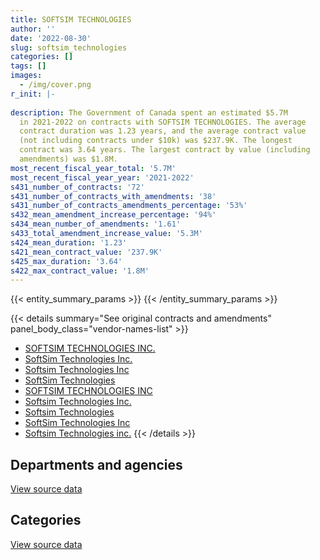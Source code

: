```yaml
---
title: SOFTSIM TECHNOLOGIES
author: ''
date: '2022-08-30'
slug: softsim_technologies
categories: []
tags: []
images:
  - /img/cover.png
r_init: |-
  
description: The Government of Canada spent an estimated $5.7M
  in 2021-2022 on contracts with SOFTSIM TECHNOLOGIES. The average
  contract duration was 1.23 years, and the average contract value
  (not including contracts under $10k) was $237.9K. The longest
  contract was 3.64 years. The largest contract by value (including
  amendments) was $1.8M.
most_recent_fiscal_year_total: '5.7M'
most_recent_fiscal_year_year: '2021-2022'
s431_number_of_contracts: '72'
s431_number_of_contracts_with_amendments: '38'
s431_number_of_contracts_amendments_percentage: '53%'
s432_mean_amendment_increase_percentage: '94%'
s434_mean_number_of_amendments: '1.61'
s433_total_amendment_increase_value: '5.3M'
s424_mean_duration: '1.23'
s421_mean_contract_value: '237.9K'
s425_max_duration: '3.64'
s422_max_contract_value: '1.8M'
---
```


<script src="/rmarkdown-libs/htmlwidgets/htmlwidgets.js"></script>
<link href="/rmarkdown-libs/datatables-css/datatables-crosstalk.css" rel="stylesheet" />
<script src="/rmarkdown-libs/datatables-binding/datatables.js"></script>
<script src="/rmarkdown-libs/jquery/jquery-3.6.0.min.js"></script>
<link href="/rmarkdown-libs/dt-core-bootstrap/css/dataTables.bootstrap.min.css" rel="stylesheet" />
<link href="/rmarkdown-libs/dt-core-bootstrap/css/dataTables.bootstrap.extra.css" rel="stylesheet" />
<script src="/rmarkdown-libs/dt-core-bootstrap/js/jquery.dataTables.min.js"></script>
<script src="/rmarkdown-libs/dt-core-bootstrap/js/dataTables.bootstrap.min.js"></script>
<link href="/rmarkdown-libs/crosstalk/css/crosstalk.min.css" rel="stylesheet" />
<script src="/rmarkdown-libs/crosstalk/js/crosstalk.min.js"></script>
<script src="/rmarkdown-libs/htmlwidgets/htmlwidgets.js"></script>
<link href="/rmarkdown-libs/datatables-css/datatables-crosstalk.css" rel="stylesheet" />
<script src="/rmarkdown-libs/datatables-binding/datatables.js"></script>
<script src="/rmarkdown-libs/jquery/jquery-3.6.0.min.js"></script>
<link href="/rmarkdown-libs/dt-core-bootstrap/css/dataTables.bootstrap.min.css" rel="stylesheet" />
<link href="/rmarkdown-libs/dt-core-bootstrap/css/dataTables.bootstrap.extra.css" rel="stylesheet" />
<script src="/rmarkdown-libs/dt-core-bootstrap/js/jquery.dataTables.min.js"></script>
<script src="/rmarkdown-libs/dt-core-bootstrap/js/dataTables.bootstrap.min.js"></script>
<link href="/rmarkdown-libs/crosstalk/css/crosstalk.min.css" rel="stylesheet" />
<script src="/rmarkdown-libs/crosstalk/js/crosstalk.min.js"></script>

{{< entity_summary_params >}}
{{< /entity_summary_params >}}

{{< details summary="See original contracts and amendments" panel_body_class="vendor-names-list" >}}
- [SOFTSIM TECHNOLOGIES INC.](https://search.open.canada.ca/en/ct/?sort=contract_value_f%20desc&page=1&search_text=%22SOFTSIM%20TECHNOLOGIES%20INC.%22)
- [SoftSim Technologies Inc.](https://search.open.canada.ca/en/ct/?sort=contract_value_f%20desc&page=1&search_text=%22SoftSim%20Technologies%20Inc.%22)
- [Softsim Technologies Inc](https://search.open.canada.ca/en/ct/?sort=contract_value_f%20desc&page=1&search_text=%22Softsim%20Technologies%20Inc%22)
- [SoftSim Technologies](https://search.open.canada.ca/en/ct/?sort=contract_value_f%20desc&page=1&search_text=%22SoftSim%20Technologies%22)
- [SOFTSIM TECHNOLOGIES INC](https://search.open.canada.ca/en/ct/?sort=contract_value_f%20desc&page=1&search_text=%22SOFTSIM%20TECHNOLOGIES%20INC%22)
- [Softsim Technologies Inc.](https://search.open.canada.ca/en/ct/?sort=contract_value_f%20desc&page=1&search_text=%22Softsim%20Technologies%20Inc.%22)
- [Softsim Technologies](https://search.open.canada.ca/en/ct/?sort=contract_value_f%20desc&page=1&search_text=%22Softsim%20Technologies%22)
- [SoftSim Technologies Inc](https://search.open.canada.ca/en/ct/?sort=contract_value_f%20desc&page=1&search_text=%22SoftSim%20Technologies%20Inc%22)
- [Softsim Technologies inc.](https://search.open.canada.ca/en/ct/?sort=contract_value_f%20desc&page=1&search_text=%22Softsim%20Technologies%20inc.%22)
{{< /details >}}

## Departments and agencies

<div id="htmlwidget-1" style="width:100%;height:auto;" class="datatables html-widget"></div>
<script type="application/json" data-for="htmlwidget-1">{"x":{"style":"bootstrap","filter":"none","vertical":false,"data":[["<a href=\"/departments/cas-satj/\">Courts Administration Service<\/a>","<a href=\"/departments/cbsa-asfc/\">Canada Border Services Agency<\/a>","<a href=\"/departments/ced-dec/\">Canada Economic Development for Quebec Regions<\/a>","<a href=\"/departments/cfia-acia/\">Canadian Food Inspection Agency<\/a>","<a href=\"/departments/chrc-ccdp/\">Canadian Human Rights Commission<\/a>","<a href=\"/departments/cic/\">Immigration, Refugees and Citizenship Canada<\/a>","<a href=\"/departments/cnsc-ccsn/\">Canadian Nuclear Safety Commission<\/a>","<a href=\"/departments/csa-asc/\">Canadian Space Agency<\/a>","<a href=\"/departments/csps-efpc/\">Canada School of Public Service<\/a>","<a href=\"/departments/dfatd-maecd/\">Global Affairs Canada<\/a>","<a href=\"/departments/dfo-mpo/\">Fisheries and Oceans Canada<\/a>","<a href=\"/departments/dnd-mdn/\">National Defence<\/a>","<a href=\"/departments/ec/\">Environment and Climate Change Canada<\/a>","<a href=\"/departments/esdc-edsc/\">Employment and Social Development Canada<\/a>","<a href=\"/departments/fja-cmf/\">Office of the Commissioner for Federal Judicial Affairs Canada<\/a>","<a href=\"/departments/hc-sc/\">Health Canada<\/a>","<a href=\"/departments/jus/\">Department of Justice Canada<\/a>","<a href=\"/departments/lac-bac/\">Library and Archives Canada<\/a>","<a href=\"/departments/nfb-onf/\">National Film Board<\/a>","<a href=\"/departments/nrcan-rncan/\">Natural Resources Canada<\/a>","<a href=\"/departments/nserc-crsng/\">Natural Sciences and Engineering Research Council of Canada<\/a>","<a href=\"/departments/pco-bcp/\">Privy Council Office<\/a>","<a href=\"/departments/phac-aspc/\">Public Health Agency of Canada<\/a>","<a href=\"/departments/psc-cfp/\">Public Service Commission of Canada<\/a>","<a href=\"/departments/vac-acc/\">Veterans Affairs Canada<\/a>"],[null,null,null,null,null,null,null,558409.97,null,null,178313.85,342789.08,50550.66,null,null,68609.02,null,null,47921.31,null,null,null,null,null,null],[23674.66,null,11486,null,53896.67,null,null,379224.56,null,347369.19,43589.7,1194013.7,null,10506.08,82487.04,null,63621.03,null,null,16916.1,171548.61,null,31188,null,null],[null,235436.48,null,null,null,null,39167.7,628441.18,26551.28,594851.31,10984.48,1459844.56,null,4410,25721.76,null,142464.26,null,null,null,264254.5,57956.79,null,null,null],[62240.4,1038748.69,null,247982.54,null,78848.58,130056.87,628441.18,122673.64,218713.9,null,1199068.07,null,345274.96,null,null,142464.26,67701.02,null,27289.5,434070.9,306583.01,null,576412.2,56034.04]],"container":"<table class=\"table table-striped table-hover row-border order-column display\">\n  <thead>\n    <tr>\n      <th>Department<\/th>\n      <th>2018-2019<\/th>\n      <th>2019-2020<\/th>\n      <th>2020-2021<\/th>\n      <th>2021-2022<\/th>\n    <\/tr>\n  <\/thead>\n<\/table>","options":{"order":[[4,"desc"]],"pageLength":10,"autoWidth":true,"columnDefs":[{"targets":1,"render":"function(data, type, row, meta) {\n    return type !== 'display' ? data : DTWidget.formatCurrency(data, \"$\", 2, 3, \",\", \".\", true, null);\n  }"},{"targets":2,"render":"function(data, type, row, meta) {\n    return type !== 'display' ? data : DTWidget.formatCurrency(data, \"$\", 2, 3, \",\", \".\", true, null);\n  }"},{"targets":3,"render":"function(data, type, row, meta) {\n    return type !== 'display' ? data : DTWidget.formatCurrency(data, \"$\", 2, 3, \",\", \".\", true, null);\n  }"},{"targets":4,"render":"function(data, type, row, meta) {\n    return type !== 'display' ? data : DTWidget.formatCurrency(data, \"$\", 2, 3, \",\", \".\", true, null);\n  }"},{"width":"16%","targets":[1,2,3,4]},{"className":"dt-right","targets":[1,2,3,4]}],"orderClasses":false}},"evals":["options.columnDefs.0.render","options.columnDefs.1.render","options.columnDefs.2.render","options.columnDefs.3.render"],"jsHooks":[]}</script>
<p class="text-right">
<a href="https://github.com/GoC-Spending/contracts-data/tree/main/data/out/vendors/softsim_technologies/summary_by_fiscal_year_by_department.csv" class="source-data-link btn btn-link">View source data</a>
</p>

## Categories

<div id="htmlwidget-2" style="width:100%;height:auto;" class="datatables html-widget"></div>
<script type="application/json" data-for="htmlwidget-2">{"x":{"style":"bootstrap","filter":"none","vertical":false,"data":[["<a href=\"/categories/other/\">(Other)<\/a>","<a href=\"/categories/facilities_and_construction/\">Facilities and construction<\/a>","<a href=\"/categories/defence/\">Defence<\/a>","<a href=\"/categories/professional_services/\">Professional services<\/a>","<a href=\"/categories/information_technology/\">Information technology<\/a>","<a href=\"/categories/human_capital/\">Human capital<\/a>"],[null,456758.23,null,719498.18,47921.31,22416.16],[null,454098.13,129717.58,1319917.59,525788.02,null],[150762.08,705350.06,129363.17,1410614.34,1093994.67,null],[555840,646485.49,null,1995562.01,2351647.93,133068.32]],"container":"<table class=\"table table-striped table-hover row-border order-column display\">\n  <thead>\n    <tr>\n      <th>Category<\/th>\n      <th>2018-2019<\/th>\n      <th>2019-2020<\/th>\n      <th>2020-2021<\/th>\n      <th>2021-2022<\/th>\n    <\/tr>\n  <\/thead>\n<\/table>","options":{"order":[[4,"desc"]],"dom":"t","pageLength":30,"autoWidth":true,"columnDefs":[{"targets":1,"render":"function(data, type, row, meta) {\n    return type !== 'display' ? data : DTWidget.formatCurrency(data, \"$\", 2, 3, \",\", \".\", true, null);\n  }"},{"targets":2,"render":"function(data, type, row, meta) {\n    return type !== 'display' ? data : DTWidget.formatCurrency(data, \"$\", 2, 3, \",\", \".\", true, null);\n  }"},{"targets":3,"render":"function(data, type, row, meta) {\n    return type !== 'display' ? data : DTWidget.formatCurrency(data, \"$\", 2, 3, \",\", \".\", true, null);\n  }"},{"targets":4,"render":"function(data, type, row, meta) {\n    return type !== 'display' ? data : DTWidget.formatCurrency(data, \"$\", 2, 3, \",\", \".\", true, null);\n  }"},{"width":"16%","targets":[1,2,3,4]},{"className":"dt-right","targets":[1,2,3,4]}],"orderClasses":false,"lengthMenu":[10,25,30,50,100]}},"evals":["options.columnDefs.0.render","options.columnDefs.1.render","options.columnDefs.2.render","options.columnDefs.3.render"],"jsHooks":[]}</script>
<p class="text-right">
<a href="https://github.com/GoC-Spending/contracts-data/tree/main/data/out/vendors/softsim_technologies/summary_by_fiscal_year_by_category.csv" class="source-data-link btn btn-link">View source data</a>
</p>
